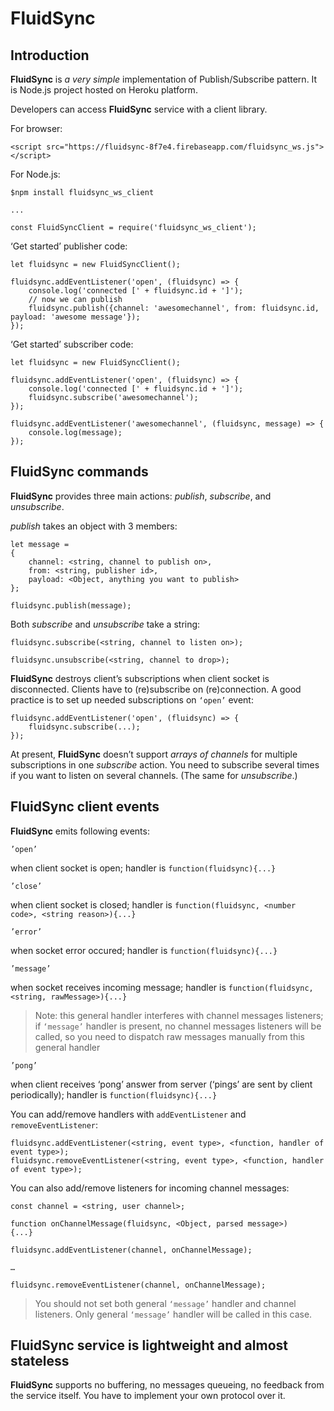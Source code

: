 # FluidSync

## Introduction

**FluidSync** is *a very simple* implementation of Publish/Subscribe pattern. It is Node.js project hosted on Heroku platform.

Developers can access **FluidSync** service with a client library.

For browser:

```
<script src="https://fluidsync-8f7e4.firebaseapp.com/fluidsync_ws.js"></script>
```

For Node.js:

```
$npm install fluidsync_ws_client

... 

const FluidSyncClient = require('fluidsync_ws_client');
```

‘Get started’ publisher code:

```
let fluidsync = new FluidSyncClient();

fluidsync.addEventListener('open', (fluidsync) => {
    console.log('connected [' + fluidsync.id + ']');
    // now we can publish
    fluidsync.publish({channel: 'awesomechannel', from: fluidsync.id, payload: 'awesome message'});
});
```

‘Get started’ subscriber code:

```
let fluidsync = new FluidSyncClient();

fluidsync.addEventListener('open', (fluidsync) => {
    console.log('connected [' + fluidsync.id + ']');               
    fluidsync.subscribe('awesomechannel');
});

fluidsync.addEventListener('awesomechannel', (fluidsync, message) => {
    console.log(message);    
});                      
```

## FluidSync commands

**FluidSync** provides three main actions: *publish*, *subscribe*, and *unsubscribe*.

*publish* takes an object with 3 members:

```
let message = 
{
    channel: <string, channel to publish on>, 
    from: <string, publisher id>, 
    payload: <Object, anything you want to publish>
};

fluidsync.publish(message);
```

Both *subscribe* and *unsubscribe* take a string:

```
fluidsync.subscribe(<string, channel to listen on>);

fluidsync.unsubscribe(<string, channel to drop>);
```

**FluidSync** destroys client’s subscriptions when client socket is disconnected. Clients have to (re)subscribe on (re)connection. A good practice is to set up needed subscriptions on `‘open’` event:

```
fluidsync.addEventListener('open', (fluidsync) => {
    fluidsync.subscribe(...);
});
```

At present, **FluidSync** doesn’t support *arrays of channels* for multiple subscriptions in one *subscribe* action. You need to subscribe several times if you want to listen on several channels. (The same for *unsubscribe*.)

## FluidSync client events

**FluidSync** emits following events:

`’open’`

when client socket is open; handler is `function(fluidsync){...}`

`’close’`

when client socket is closed; handler is `function(fluidsync, <number code>, <string reason>){...}`

`’error’`

when socket error occured; handler is `function(fluidsync){...}`

`’message’`

when socket receives incoming message; handler is `function(fluidsync, <string, rawMessage>){...}`

> Note: this general handler interferes with channel messages listeners; if `‘message’` handler is present, no channel messages listeners will be called, so you need to dispatch raw messages manually from this general handler

`’pong’`

when client receives ‘pong’ answer from server (‘pings’ are sent by client periodically); handler is `function(fluidsync){...}`

You can add/remove handlers with `addEventListener` and `removeEventListener`:

```
fluidsync.addEventListener(<string, event type>, <function, handler of event type>);
fluidsync.removeEventListener(<string, event type>, <function, handler of event type>);
```

You can also add/remove listeners for incoming channel messages:

```
const channel = <string, user channel>;

function onChannelMessage(fluidsync, <Object, parsed message>)
{...}

fluidsync.addEventListener(channel, onChannelMessage);

…

fluidsync.removeEventListener(channel, onChannelMessage);
```

> You should not set both general `‘message’` handler and channel listeners. Only general `‘message’` handler will be called in this case.


## FluidSync service is lightweight and almost stateless

**FluidSync** supports no buffering, no messages queueing, no feedback from the service itself. You have to implement your own protocol over it.

